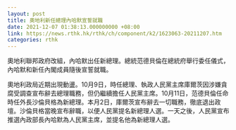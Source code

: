 ```yaml
---
layout: post
title: 奧地利新任總理內哈默宣誓就職
date: 2021-12-07 01:38:13.000000000 +08:00
link: https://news.rthk.hk/rthk/ch/component/k2/1623063-20211207.htm
categories: rthk
---
```


奧地利聯邦政府改組，內哈默出任新總理。總統范德貝倫在總統府舉行委任儀式，內哈默和新任內閣成員隨後宣誓就職。

奧地利政局近期出現動盪。10月9日，時任總理、執政人民黨主席庫爾茨因涉嫌貪腐受調查宣布辭去總理職務，但仍繼續擔任人民黨主席。10月11日，范德貝倫任命時任外長沙倫貝格為新總理。本月2日，庫爾茨宣布辭去一切職務，徹底退出政壇。沙倫貝格當晚宣布辭職，以便人民黨提名新總理人選。一天之後，人民黨宣布推選內政部長內哈默為人民黨主席，並提名他為新總理人選。
